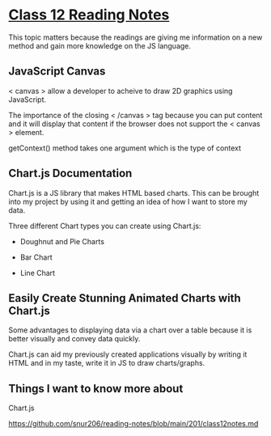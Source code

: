 # [Class 12 Reading Notes](https://github.com/snur206/reading-notes/blob/main/201/class12notes.md)

This topic matters because the readings are giving me information on a new method and gain more knowledge on the JS language.

## JavaScript Canvas

< canvas > allow a developer to acheive to draw 2D graphics using JavaScript.

The importance of the closing < /canvas > tag because you can put content and it will display that content if the browser does not support the < canvas >
element.

getContext() method takes one argument which is the type of context


## Chart.js Documentation

Chart.js is a JS library that makes HTML based charts. This can be brought into my project by using it and getting an idea of how I want to store my data.

Three different Chart types you can create using Chart.js:

- Doughnut and Pie Charts

- Bar Chart

- Line Chart

## Easily Create Stunning Animated Charts with Chart.js

Some advantages to displaying data via a chart over a table because it is better visually and convey data quickly.


Chart.js can aid my previously created applications visually by writing it HTML and in my taste, write it in JS to draw charts/graphs.


## Things I want to know more about

Chart.js

https://github.com/snur206/reading-notes/blob/main/201/class12notes.md
